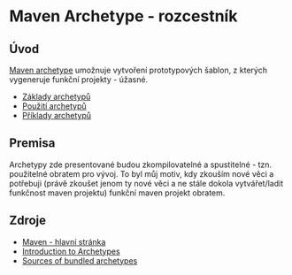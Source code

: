 # Maven Archetype - rozcestník

## Úvod
[Maven archetype](https://maven.apache.org/guides/introduction/introduction-to-archetypes.html) umožnuje vytvoření prototypových šablon, z kterých vygeneruje funkční projekty - úžasné.

* [Základy archetypů](./STUDY.md)
* [Použití archetypů](./quickstart)
* [Příklady archetypů](./examples)

## Premisa
Archetypy zde presentované budou zkompilovatelné a spustitelné - tzn. použitelné obratem pro vývoj. To byl můj motiv, kdy zkouším nové věci a potřebuji (právě zkoušet jenom ty nové věci a ne stále dokola vytvářet/ladit funkčnost maven projektu) funkční maven projekt obratem.

## Zdroje
* [Maven - hlavní stránka](https://github.com/tomascejka/java/tree/main/maven)
* [Introduction to Archetypes](https://maven.apache.org/guides/introduction/introduction-to-archetypes.html)
* [Sources of bundled archetypes](https://github.com/apache/maven-archetypes/)
